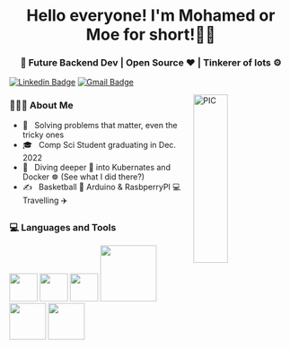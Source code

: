 <h1 align="center">Hello everyone! I'm Mohamed or Moe for short!👋👋 </h1>
<h3 align="center">🚀 Future Backend Dev | Open Source ♥ | Tinkerer of lots ⚙️</h3>
<div>
  
  [![Linkedin Badge](https://img.shields.io/badge/-alyeldinshahin-blue?style=flat-square&logo=Linkedin&logoColor=white&link=https://www.linkedin.com/in/mohamed-kaid-moe1996/)](https://www.linkedin.com/in/alyeldin-shahin/)   [![Gmail Badge](https://img.shields.io/badge/-mk.mohamedkaid@gmail.com-c14438?style=flat-square&logo=Gmail&logoColor=white&link=mailto:mk.mohamedkaid@gmail.com)](mailto:mk.mohamedkaid@gmail.com)

  
<img width = "35%" align="right" alt="PIC" height="300px" src="https://media2.giphy.com/media/UoLt6Tm8wlSnWGfSFs/giphy.gif?cid=ecf05e473dpj5g6pub88i7qbkyryr19blybgxlprx1m66ld6&rid=giphy.gif&ct=s](https://media.giphy.com/media/scZPhLqaVOM1qG4lT9/giphy.gif" />
  
  
  
  
  
<div align="left"> 
  <h3> 👨🏻‍💻 About Me </h3>

  - 🚀 &nbsp; Solving problems that matter, even the tricky ones
  - 🎓 &nbsp; Comp Sci Student graduating in Dec. 2022
  - 📝 &nbsp; Diving deeper 🤿 into Kubernates and Docker ☸ (See what I did there?)
  - ✍️ &nbsp; Basketball 🏀 Arduino & RasbperryPI 💻 Travelling ✈️
</div> 
</div>

<div>
  <h3> 💻 Languages and Tools </h3>
  <p>
   <img src="https://i.giphy.com/media/LMt9638dO8dftAjtco/200.webp"   width="50">
    <img src="https://i.giphy.com/media/IdyAQJVN2kVPNUrojM/200.webp" width="50">
    <img src="https://media3.giphy.com/media/kdFc8fubgS31b8DsVu/giphy.webp" width="50">
    <img src="https://media.giphy.com/media/kH1DBkPNyZPOk0BxrM/giphy.gif" width="100">
    <img src="https://brandslogos.com/wp-content/uploads/images/large/java-logo-1.png" width="65">
    <img src ="https://upload.wikimedia.org/wikipedia/commons/0/00/Kubernetes_%28container_engine%29.png" width = "65">
  <p>
</div> 
